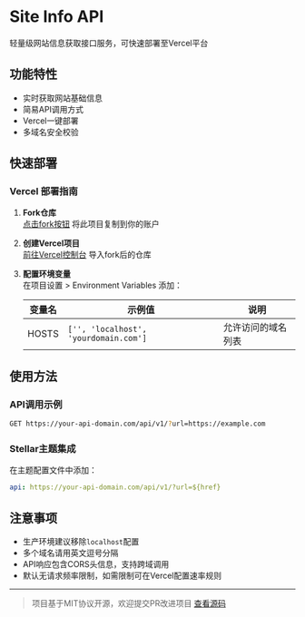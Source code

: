 # Site Info API

轻量级网站信息获取接口服务，可快速部署至Vercel平台

## 功能特性

- 实时获取网站基础信息
- 简易API调用方式
- Vercel一键部署
- 多域名安全校验

## 快速部署

### Vercel 部署指南

1. **Fork仓库**  
   [点击fork按钮](https://github.com/YShenZe/site-info-api/fork) 将此项目复制到你的账户

2. **创建Vercel项目**  
   [前往Vercel控制台](https://vercel.com/new) 导入fork后的仓库

3. **配置环境变量**  
   在项目设置 > Environment Variables 添加：

   | 变量名 | 示例值 | 说明 |
   |-------|--------|-----|
   | HOSTS | `['', 'localhost', 'yourdomain.com']` | 允许访问的域名列表 |


## 使用方法

### API调用示例

```bash
GET https://your-api-domain.com/api/v1/?url=https://example.com
```

### Stellar主题集成

在主题配置文件中添加：

```yaml
api: https://your-api-domain.com/api/v1/?url=${href}
```

## 注意事项

- 生产环境建议移除`localhost`配置
- 多个域名请用英文逗号分隔
- API响应包含CORS头信息，支持跨域调用
- 默认无请求频率限制，如需限制可在Vercel配置速率规则

---

> 项目基于MIT协议开源，欢迎提交PR改进项目 [查看源码](https://github.com/YShenZe/site-info-api)